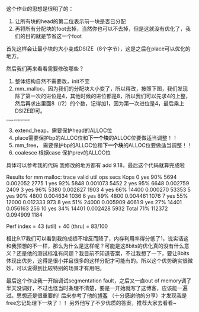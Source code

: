 这个作业的思想是很明了的：

1. 让所有块的head的第二位表示前一块是否已分配
2. 再将所有分配块的foot去掉，当然你也可以不去掉，但是这就没有优化了，我们的目的就是节省这一个foot

首先这样会让最小块的大小变成DSIZE（8个字节），这是之后在place可以优化的地方。

然后我们再来看看需要修改哪些？

1. 整体结构自然不需要改，init不变
2. mm_malloc，因为我们的分配块大小变了，所以得改，按照下图，我们发现除了第一次的进位是4，其他时候的进位都是8，所以我们可以先求4的上整，然后再求出里面8（/2）的个数，记得加1，因为第一次进位是4，最后乘上DSIZE即可。

<img src="pirture/image-20211201201049351.png" alt="image-20211201201049351" style="zoom: 33%;" />

3. extend_heap，需要保护head的ALLOC位
4. place需要保护bp的ALLOC位和**下一个块**的ALLOC位要做适当调整！！
5. mm_free， 需要保护bp的ALLOC位和**下一个块**的ALLOC位要做适当调整！！
6. coalesce 根据case 保护prev的ALLOC位

具体可以参考我的代码 我修改的地方都有 add 9.18，最后这个代码就算完成啦

Results for mm malloc:
trace  valid  util     ops      secs  Kops
 0       yes   90%    5694  0.002052  2775
 1       yes   92%    5848  0.001073  5452
 2       yes   95%    6648  0.002759  2409
 3       yes   96%    5380  0.002827  1903
 4       yes   66%   14400  0.000270 53353
 5       yes   90%    4800  0.004634  1036
 6       yes   89%    4800  0.004461  1076
 7       yes   55%   12000  0.012333   973
 8       yes   51%   24000  0.005909  4061
 9       yes   27%   14401  0.056163   256
10       yes   34%   14401  0.002428  5932
Total          71%  112372  0.094909  1184

Perf index = 43 (util) + 40 (thru) = 83/100

相比9.17我们可以看到我的成绩不增反而降了，内存利用率得分低了1，说实话这和我预想的不一样，那么为什么是这样呢？可能是这8bits的优化真的没有什么意义？还是他的测试标准有问题？我目前不知道答案，不过我想了一下，要让8bits体现出优势，这得是很小并且很多的这样分配才可能有的。所以这个优势确实很微妙，可以说得到比较特别的场景才有用吧。



最后这个作业我一开始调试segmentation fault，之后又一直out of memory调了半天没调好，不过也怪当时条理不清楚，要是一开始就写了这博客，应该能一遍过。思想还是很重要的! 后来参考了他的[博客](https://www.cnblogs.com/liqiuhao/p/8195981.html) （十分感谢他的分享）才发现我是free忘记处理下一块了！！ 另外他写了不少优质的答案，推荐大家去看看~